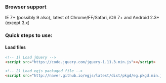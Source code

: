### Browser support
IE 7+ (possibly 9 also), latest of Chrome/FF/Safari, iOS 7+ and Android 2.3+ (except 3.x)

### Quick steps to use:

#### Load files

``` html
<!-- 1) Load jQuery -->
<script src="https://code.jquery.com/jquery-1.11.3.min.js"></script>

<!-- 2) Load egjs packaged file -->
<script src="http://naver.github.io/egjs/latest/dist/pkgd/eg.pkgd.min.js"></script>
```